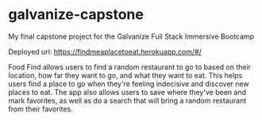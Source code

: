# galvanize-capstone
My final capstone project for the Galvanize Full Stack Immersive Bootcamp

Deployed url: https://findmeaplacetoeat.herokuapp.com/#/

Food Find allows users to find a random restaurant to go to based on their location, how far they want to go, and what they want to eat. This helps users find a place to go when they're feeling indecisive and discover new places to eat. The app also allows users to save where they've been and mark favorites, as well as do a search that will bring a random restaurant from their favorites.
